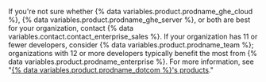 If you're not sure whether {% data variables.product.prodname_ghe_cloud %}, {% data variables.product.prodname_ghe_server %}, or both are best for your organization, contact {% data variables.contact.contact_enterprise_sales %}. If your organization has 11 or fewer developers, consider {% data variables.product.prodname_team %}; organizations with 12 or more developers typically benefit the most from {% data variables.product.prodname_enterprise %}. For more information, see "<a href="/articles/githubs-products/" class="dotcom-only">{% data variables.product.prodname_dotcom %}'s products</a>."
